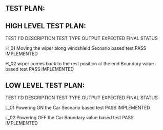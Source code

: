 ## TEST PLAN:

##   HIGH LEVEL TEST PLAN:
 
   TEST I'D	DESCRIPTION	TEST TYPE	OUTPUT EXPECTED	FINAL STATUS
   
   H_01 	Moving the wiper along windshield 	 Secnario based test	PASS 	 IMPLEMENTED
   
   H_02	wiper comes back to the rest position at the end 	Boundary value based test 	 PASS	IMPLEMENTED 
 
 
##   LOW LEVEL TEST PLAN:
 
  TEST I'D	DESCRIPTION	TEST TYPE	OUTPUT EXPECTED	FINAL STATUS
  
  L_01 	Powering ON the Car	 Secnario based test	PASS 	 IMPLEMENTED
  
  L_02	Powering OFF the Car	Boundary value based test 	 PASS	IMPLEMENTED 
